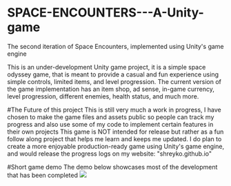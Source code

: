 # SPACE-ENCOUNTERS---A-Unity-game
The second iteration of Space Encounters, implemented using Unity's game engine

This is an under-development Unity game project, it is a simple space odyssey game, that is meant to provide a casual and fun experience using simple controls, limited items, and level progression. 
The current version of the game implementation has an item shop, ad sense, in-game currency, level progression, different enemies, health status, and much more.

#The Future of this project
This is still very much a work in progress, I have chosen to make the game files and assets public so people can track my progress and also use some of my code to implement certain features in their own projects This game is NOT intended for release but rather as a fun follow along project that helps me learn and keeps me updated.
I do plan to create a more enjoyable production-ready game using Unity's game engine, and would release the progress logs on my website: "shreyko.github.io"

#Short game demo
The demo below showcases most of the development that has been completed
![](https://github.com/shreyko/SPACE-ENCOUNTERS---A-Unity-game/blob/main/game_demo.gif)
